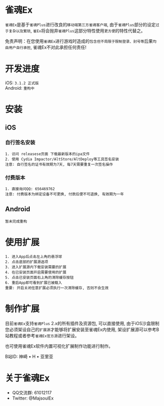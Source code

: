 # 雀魂Ex
`雀魂Ex`是基于`雀魂Plus`进行改良的`移动端第三方雀魂客户端`, 由于`雀魂Plus`部分的设定`过于复杂以及繁琐`, `雀Ex`将会抛弃`雀魂Plus`这部分特性使用`更方便`的特性代替之。

免责声明：在您使用`雀魂Ex`进行游戏时造成的`包含但不局限于限制登录、封号等`后果`均由用户自行承担`, 雀魂Ex不对此承担任何责任!

# 开发进度
iOS: `3.1.2 正式版`  
Android: `重构中`

# 安装
## iOS
### 自行签名安装
    1. 访问 releasese页面 下载最新版本的ipa文件
    2. 使用 Cydia Impactor/AltStore/AltDeploy等工具签名安装
    注意: 自行签名的证书有效期为7天, 每7天需要重复一次签名操作
### 付费版本
    1. 直接询问QQ: 656469762
    注意: 付费版本为绑定设备不可更换, 付款后便不可退换, 有效期为一年
## Android
    暂未完成重构
# 使用扩展
    1. 进入App后点击左上角的悬浮球
    2. 点击底部的扩展源选项
    3. 进入扩展源内下载安装需要的扩展
    4. 在已安装页面开启需要使用的扩展
    5. 点击已安装页面右上角的清除缓存按钮
    6. 重启App即可看到扩展已被载入
    重要: 开启关闭任意扩展必须执行一次清除缓存, 否则不会生效
# 制作扩展
目前`雀魂Ex`支持`雀魂Plus` 2.x的所有插件及资源包, 可以直接使用, 由于iOS沙盒限制您必须架设自己的`扩展源`才能够将扩展安装至雀魂Ex内使用, 架设扩展源可以参考B站教程或者参考`雀魂Ex官方源`进行架设。

也可使用雀魂Ex软件内置可视化扩展制作功能进行制作。

B站ID: 神崎 • H • 亚里亚
# 关于雀魂Ex
- QQ交流群: 61012117
- Twitter: @MajsoulEx